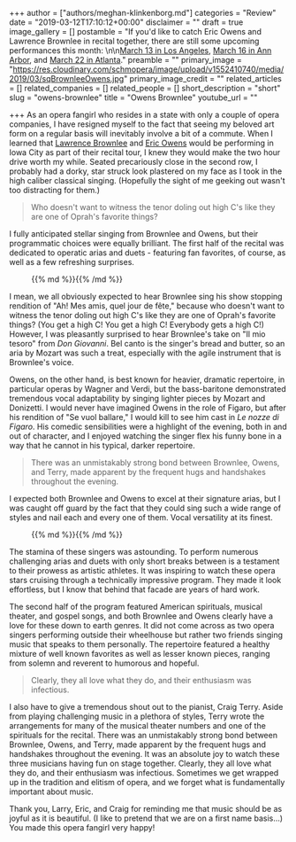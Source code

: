 +++
author = ["authors/meghan-klinkenborg.md"]
categories = "Review"
date = "2019-03-12T17:10:12+00:00"
disclaimer = ""
draft = true
image_gallery = []
postamble = "If you'd like to catch Eric Owens and Lawrence Brownlee in recital together, there are still some upcoming performances this month: \n\n[March 13 in Los Angeles](https://www.laphil.com/events/performances/278/2019-03-13/eric-owens-and-lawrence-brownlee-myra-huang/), [March 16 in Ann Arbor](https://events.umich.edu/event/52845), and [March 22 in Atlanta](http://arts.emory.edu/calendar/candler/brownlee-owens-19.html)."
preamble = ""
primary_image = "https://res.cloudinary.com/schmopera/image/upload/v1552410740/media/2019/03/sqBrownleeOwens.jpg"
primary_image_credit = ""
related_articles = []
related_companies = []
related_people = []
short_description = "short"
slug = "owens-brownlee"
title = "Owens Brownlee"
youtube_url = ""

+++
As an opera fangirl who resides in a state with only a couple of opera companies, I have resigned myself to the fact that seeing my beloved art form on a regular basis will inevitably involve a bit of a commute. When I learned that [Lawrence Brownlee](/scene/people/lawrence-brownlee/) and [Eric Owens](/scene/people/eric-owens/) would be performing in Iowa City as part of their recital tour, I knew they would make the two hour drive worth my while. Seated precariously close in the second row, I probably had a dorky, star struck look plastered on my face as I took in the high caliber classical singing. (Hopefully the sight of me geeking out wasn't too distracting for them.)

>Who doesn't want to witness the tenor doling out high C's like they are one of Oprah's favorite things?

I fully anticipated stellar singing from Brownlee and Owens, but their programmatic choices were equally brilliant. The first half of the recital was dedicated to operatic arias and duets - featuring fan favorites, of course, as well as a few refreshing surprises.

<figure data-type="image">{{% md %}}{{% /md %}}

<figcaption></figcaption>

</figure>

I mean, we all obviously expected to hear Brownlee sing his show stopping rendition of "Ah! Mes amis, quel jour de fête," because who doesn't want to witness the tenor doling out high C's like they are one of Oprah's favorite things? (You get a high C! You get a high C! Everybody gets a high C!) However, I was pleasantly surprised to hear Brownlee's take on "Il mio tesoro" from _Don Giovanni_. Bel canto is the singer's bread and butter, so an aria by Mozart was such a treat, especially with the agile instrument that is Brownlee's voice.

Owens, on the other hand, is best known for heavier, dramatic repertoire, in particular operas by Wagner and Verdi, but the bass-baritone demonstrated tremendous vocal adaptability by singing lighter pieces by Mozart and Donizetti. I would never have imagined Owens in the role of Figaro, but after his rendition of "Se vuol ballare," I would kill to see him cast in _Le nozze di Figaro_. His comedic sensibilities were a highlight of the evening, both in and out of character, and I enjoyed watching the singer flex his funny bone in a way that he cannot in his typical, darker repertoire.

>There was an unmistakably strong bond between Brownlee, Owens, and Terry, made apparent by the frequent hugs and handshakes throughout the evening.

I expected both Brownlee and Owens to excel at their signature arias, but I was caught off guard by the fact that they could sing such a wide range of styles and nail each and every one of them. Vocal versatility at its finest.

<figure data-type="image">{{% md %}}{{% /md %}}

<figcaption></figcaption>

</figure>

The stamina of these singers was astounding. To perform numerous challenging arias and duets with only short breaks between is a testament to their prowess as artistic athletes. It was inspiring to watch these opera stars cruising through a technically impressive program. They made it look effortless, but I know that behind that facade are years of hard work.

The second half of the program featured American spirituals, musical theater, and gospel songs, and both Brownlee and Owens clearly have a love for these down to earth genres. It did not come across as two opera singers performing outside their wheelhouse but rather two friends singing music that speaks to them personally. The repertoire featured a healthy mixture of well known favorites as well as lesser known pieces, ranging from solemn and reverent to humorous and hopeful.

>Clearly, they all love what they do, and their enthusiasm was infectious. 

I also have to give a tremendous shout out to the pianist, Craig Terry. Aside from playing challenging music in a plethora of styles, Terry wrote the arrangements for many of the musical theater numbers and one of the spirituals for the recital. There was an unmistakably strong bond between Brownlee, Owens, and Terry, made apparent by the frequent hugs and handshakes throughout the evening. It was an absolute joy to watch these three musicians having fun on stage together. Clearly, they all love what they do, and their enthusiasm was infectious. Sometimes we get wrapped up in the tradition and elitism of opera, and we forget what is fundamentally important about music. 

Thank you, Larry, Eric, and Craig for reminding me that music should be as joyful as it is beautiful. (I like to pretend that we are on a first name basis…) You made this opera fangirl very happy!